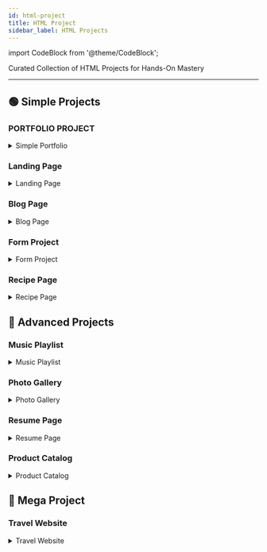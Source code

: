 ```yaml
---
id: html-project
title: HTML Project 
sidebar_label: HTML Projects
---
```


import CodeBlock from '@theme/CodeBlock';

Curated Collection of HTML Projects for Hands-On Mastery

---

##  🟢 Simple Projects
<!-- PORTFOLIO PROJECT -->

### PORTFOLIO PROJECT
<details>
  <summary>Simple Portfolio</summary>

  **Description:**  
  A basic portfolio website that introduces yourself with your photo, about section, skills, and contact details.

  **Hint:**  
  Use `<h1>`, `<p>`, `<img>`, and `<ul>` tags. Focus on clean structure before styling.

  **Code:**
  <CodeBlock language="html">
{`<!DOCTYPE html>
<html>
<head>
  <title>My Portfolio</title>
</head>
<body>
  <h1>John Doe</h1>
  <img src="profile.jpg" alt="Profile Picture" width="150">
  
  <h2>About Me</h2>
  <p>I am a web developer learning HTML.</p>
  
  <h2>Education & Skills</h2>
  <ul>
    <li>B.Sc Computer Science</li>
    <li>HTML, CSS, JavaScript</li>
  </ul>
  
  <h2>Contact</h2>
  <p>Email: john@example.com</p>
  <p>Phone: +91 9876543210</p>
</body>
</html>`}
  </CodeBlock>
</details>

<!-- LANDING PAGE -->

### Landing Page

<details>
  <summary>Landing Page</summary>

  **Description:**  
  A simple landing page for a product or service that includes a header, features section, and a footer with contact info.

  **Hint:**  
  Use semantic tags like `<header>`, `<section>`, and `<footer>`. Start with structure, then later you can style with CSS.

  **Code:**
  <CodeBlock language="html">
{`<!DOCTYPE html>
<html>
<head>
  <title>Product Landing Page</title>
</head>
<body>
  <header>
    <h1>SuperCool App</h1>
    <p>The best app to organize your life.</p>
  </header>

  <section>
    <h2>Features</h2>
    <ul>
      <li>Easy to use</li>
      <li>Cross-platform</li>
      <li>Free updates</li>
    </ul>
  </section>

  <footer>
    <p>Contact us at: support@supercool.com</p>
  </footer>
</body>
</html>`}
  </CodeBlock>
</details>



### Blog Page

<details>
  <summary>Blog Page</summary>

  **Description:**  
  Create a blog page that displays posts with a title, content area, and a sidebar for categories or recent posts.

  **Hint:**  
  Use `<article>` for blog posts and `<aside>` for the sidebar. Keep the layout simple.

  **Code:**
  <CodeBlock language="html">
{`<!DOCTYPE html>
<html>
<head>
  <title>My Blog</title>
</head>
<body>
  <header>
    <h1>Welcome to My Blog</h1>
  </header>

  <main>
    <article>
      <h2>First Post</h2>
      <p>This is my first blog post content.</p>
    </article>

    <aside>
      <h3>Categories</h3>
      <ul>
        <li>Tech</li>
        <li>Lifestyle</li>
        <li>Travel</li>
      </ul>
    </aside>
  </main>
</body>
</html>`}
  </CodeBlock>
</details>



### Form Project

<details>
  <summary>Form Project</summary>

  **Description:**  
  Build a form with multiple input types like text fields, dropdowns, checkboxes, and buttons.

  **Hint:**  
  Use `<form>` with `<input>`, `<select>`, and `<button>`. Always give labels to inputs.

  **Code:**
  <CodeBlock language="html">
{`<!DOCTYPE html>
<html>
<head>
  <title>Registration Form</title>
</head>
<body>
  <h1>Register Here</h1>
  <form>
    <label>Name:</label>
    <input type="text" name="name"><br><br>

    <label>Email:</label>
    <input type="email" name="email"><br><br>

    <label>Gender:</label>
    <select>
      <option>Male</option>
      <option>Female</option>
    </select><br><br>

    <input type="checkbox"> Subscribe to newsletter<br><br>
    <button type="submit">Submit</button>
  </form>
</body>
</html>`}
  </CodeBlock>
</details>



### Recipe Page
<details>
  <summary>Recipe Page</summary>

  **Description:**  
  Create a recipe webpage that shows ingredients, steps, and an image of the dish.

  **Hint:**  
  Use lists (`<ul>` or `<ol>`) for ingredients and steps. Add an image with `<img>`.

  **Code:**
  <CodeBlock language="html">
{`<!DOCTYPE html>
<html>
<head>
  <title>Recipe Page</title>
</head>
<body>
  <h1>Chocolate Cake</h1>
  <img src="cake.jpg" alt="Chocolate Cake" width="300">

  <h2>Ingredients</h2>
  <ul>
    <li>Flour</li>
    <li>Sugar</li>
    <li>Cocoa Powder</li>
  </ul>

  <h2>Steps</h2>
  <ol>
    <li>Mix ingredients</li>
    <li>Bake in oven</li>
    <li>Serve and enjoy!</li>
  </ol>
</body>
</html>`}
  </CodeBlock>
</details>



## 🔴 Advanced Projects


### Music Playlist

<details>
  <summary>Music Playlist</summary>

  **Description:**  
  Create a music playlist page with a list of songs and audio controls.

  **Hint:**  
  Use `<audio>` tag with `controls` to play songs.

  **Code:**
  <CodeBlock language="html">
{`<!DOCTYPE html>
<html>
<head>
  <title>My Playlist</title>
</head>
<body>
  <h1>Favorite Songs</h1>
  <ul>
    <li>
      Song 1 <br>
      <audio controls>
        <source src="song1.mp3" type="audio/mpeg">
      </audio>
    </li>
    <li>
      Song 2 <br>
      <audio controls>
        <source src="song2.mp3" type="audio/mpeg">
      </audio>
    </li>
  </ul>
</body>
</html>`}
  </CodeBlock>
</details>



### Photo Gallery

<details>
  <summary>Photo Gallery</summary>

  **Description:**  
  Create a gallery that displays multiple images in a grid.

  **Hint:**  
  Use `<img>` tags inside a `<div>`. Later you can style with CSS grid or table.

  **Code:**
  <CodeBlock language="html">
{`<!DOCTYPE html>
<html>
<head>
  <title>Photo Gallery</title>
</head>
<body>
  <h1>My Gallery</h1>
  <div>
    <img src="img1.jpg" width="200">
    <img src="img2.jpg" width="200">
    <img src="img3.jpg" width="200">
  </div>
</body>
</html>`}
  </CodeBlock>
</details>



### Resume Page

<details>
  <summary>Resume Page</summary>

  **Description:**  
  Create a resume webpage with your profile, education, experience, and contact info.

  **Hint:**  
  Use headings `<h1>`, `<h2>` for sections, and lists `<ul>` for experiences/skills.

  **Code:**
  <CodeBlock language="html">
{`<!DOCTYPE html>
<html>
<head>
  <title>My Resume</title>
</head>
<body>
  <h1>John Doe</h1>
  <h2>Education</h2>
  <p>BSc in Computer Science</p>

  <h2>Experience</h2>
  <ul>
    <li>Intern at ABC Corp</li>
    <li>Web Developer at XYZ</li>
  </ul>

  <h2>Skills</h2>
  <ul>
    <li>HTML</li>
    <li>CSS</li>
    <li>JavaScript</li>
  </ul>

  <h2>Contact</h2>
  <p>Email: john@example.com</p>
</body>
</html>`}
  </CodeBlock>
</details>



### Product Catalog

<details>
  <summary>Product Catalog</summary>

  **Description:**  
  Build a product catalog that shows items with names, prices, and images.

  **Hint:**  
  Use `<table>` or `<div>` cards to display product info.

  **Code:**
  <CodeBlock language="html">
{`<!DOCTYPE html>
<html>
<head>
  <title>Product Catalog</title>
</head>
<body>
  <h1>Shop Catalog</h1>
  <div>
    <h2>Product 1</h2>
    <p>Price: $10</p>
    <img src="p1.jpg" width="150">
  </div>

  <div>
    <h2>Product 2</h2>
    <p>Price: $20</p>
    <img src="p2.jpg" width="150">
  </div>
</body>
</html>`}
  </CodeBlock>
</details>

## 🧮  Mega Project 

### Travel Website

<details>
  <summary>Travel Website</summary>

  **Description:**  
  Create a travel website homepage with a destination list, images, and contact info.

  **Hint:**  
  Use sections for destinations and footer for contact.

  **Code:**
  <CodeBlock language="html">
{`<!DOCTYPE html>
<html>
<head>
  <title>Travel With Us</title>
</head>
<body>
  <header>
    <h1>Explore the World</h1>
  </header>

  <section>
    <h2>Popular Destinations</h2>
    <ul>
      <li>Paris</li>
      <li>Tokyo</li>
      <li>New York</li>
    </ul>
  </section>

  <footer>
    <p>Contact: info@travel.com</p>
  </footer>
</body>
</html>`}
  </CodeBlock>
</details>
